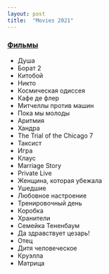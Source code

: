 ```yaml
---
layout: post
title:  "Movies 2021"
---
```

### [Фильмы](https://www.kinopoisk.ru/user/2205601/votes/)
- Душа
- Борат 2
- Китобой
- Никто
- Космическая одиссея
- Кафе де флер
- Митчеллы против машин
- Пока мы молоды
- Аритмия
- Хандра
- The Trial of the Chicago 7
- Таксист
- Игра
- Клаус
- Marriage Story
- Private Live
- Женщина, которая убежала
- Ушедшие
- Любовное настроение
- Тренировочный день
- Коробка
- Хранители
- Семейка Тененбаум
- Да здравствует цезарь!
- Отец 
- Дитя человеческое
- Круэлла
- Матрица
